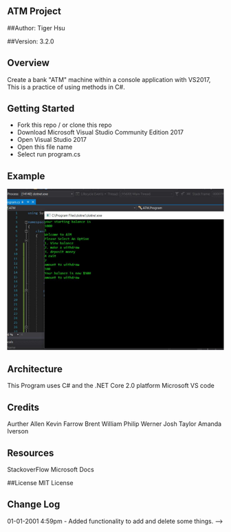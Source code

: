 ## ATM Project

##Author:
Tiger Hsu

##Version:
3.2.0 

## Overview
Create a bank "ATM" machine within a console application with VS2017, This is a practice of using methods in C#.

## Getting Started
- Fork this repo / or clone this repo
- Download Microsoft Visual Studio Community Edition 2017
- Open Visual Studio 2017
- Open this file name 
- Select run program.cs

## Example

![alt text](/ConsoleApp1/ATM.JPG)

## Architecture
This  Program uses C# and the .NET Core 2.0 platform
Microsoft VS code 

## Credits
Aurther Allen
Kevin Farrow
Brent William
Philip Werner
Josh Taylor
Amanda Iverson

## Resources
StackoverFlow
Microsoft Docs

##License
MIT License

## Change Log

01-01-2001 4:59pm - Added functionality to add and delete some things. -->
